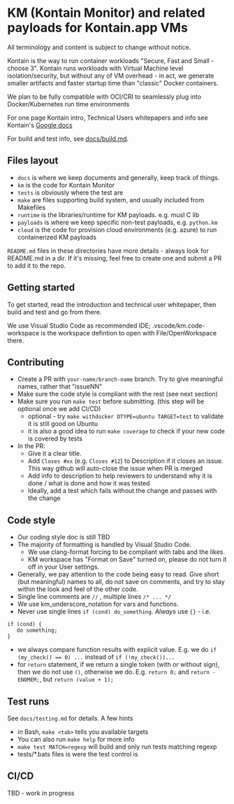 # KM (Kontain Monitor) and related payloads for Kontain.app VMs

All terminology and content is subject to change without notice.

Kontain is the way to run container workloads "Secure, Fast and Small - choose 3". Kontain runs workloads with Virtual Machine level isolation/security, but without any of VM overhead - in act, we generate smaller artifacts and faster startup time than "classic" Docker containers.

We plan to be fully compatible with OCI/CRI to seamlessly plug into Docker/Kubernetes run time environments

For one page Kontain intro, Technical Users whitepapers and info see Kontain's [Google docs](https://docs.google.com)

For build and test info, see [docs/build.md](docs/build.md).

## Files layout

* `docs` is where we keep documents and generally, keep track of things.
* `km` is the code for Kontain Monitor
* `tests` is obviously where the test are
* `make` are files supporting build system, and usually included from Makefiles
* `runtime` is the libraries/runtime for KM payloads. e.g. musl C lib
* `payloads` is where we keep specific non-test payloads, e.g. `python.km`
* `cloud` is the code for provision cloud environments (e.g. azure) to run containerized KM payloads

`README.md` files in these directories have more details - always look for README.md in a dir. If it's missing, feel free to create one and submit a PR to add it to the repo.

## Getting started

To get started, read the introduction and technical user whitepaper, then build and test and go from there.

We use Visual Studio Code as recommended IDE; .vscode/km.code-workspace is the workspace defintion to open with File/OpenWorkspace there.

## Contributing

* Create a PR with `your-name/branch-name` branch. Try to give meaningful names, rather that "issueNN"
* Make sure the code style is compliant with the rest (see next section)
* Make sure you run `make test` before submitting. (this step will be optional once we add CI/CD)
  * optional - try `make withdocker DTYPE=ubuntu TARGET=test` to validate it is still good on Ubuntu
  * it is also a good idea to run `make coverage` to check if your new code is covered by tests
* In the PR:
  * Give it a clear title.
  * Add `Closes #xx` (e.g. `Closes #12`) to Description if it closes an issue. This way  github will auto-close the issue when PR is merged
  * Add info to description to help reviewers to understand why it is done / what is done and how it was tested
  * Ideally, add a test which fails without the change and passes with the change

## Code style

* Our coding style doc is still TBD
* The majority of formatting is handled by Visual Studio Code.
  * We use clang-format forcing to be compliant with tabs and the likes.
  * KM workspace has "Format on Save" turned on, please do not turn it off in your User settings.
* Generally, we pay attention to the code being easy to read. Give short (but meaningful) names to all, do not save on comments, and try to stay within the look and feel of the other code.
* Single line comments are `//` , multiple lines `/* ... */`
* We use km_underscore_notation for vars and functions.
* Never use single lines `if (cond) do_something`. *Always* use `{}` - i.e.

```
if (cond) {
   do something;
}
```
* we always compare function results with explicit value. E.g. we do `if (my_check() == 0) ...` instead of `if (!my_check())...`
* for `return` statement, if we return a single token (with or without sign), then we do not use `()`, otherwise we do. E.g. `return 0;` and `return -ENOMEM;`, but `return (value + 1); `

## Test runs

See `docs/testing.md` for details. A few hints

* in Bash, `make <tab>` tells you available targets
* You can also run `make help` for more info
* `make test MATCH=regexp` will build and only run tests matching regexp
* tests/*.bats files is were the test control is

## CI/CD

TBD - work in progress
